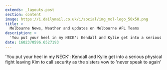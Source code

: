```yaml
--- 
extends: _layouts.post 
section: content 
image: https://i.dailymail.co.uk/i/social/img_mol-logo_50x50.png 
title: > 
  Melbourne News, Weather and updates on Melbourne AFL Teams 
description: > 
  'You put your heel in my NECK': Kendall and Kylie get into a serious physical fight leaving Kim to call security as the sisters vow to 'never speak to again' 
date: 1602370596.6527193 
--- 
```

'You put your heel in my NECK': Kendall and Kylie get into a serious physical fight leaving Kim to call security as the sisters vow to 'never speak to again'